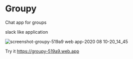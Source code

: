 # Groupy
Chat app for groups

slack like application 

![screenshot-groupy-519a9 web app-2020 08 10-20_14_45](https://user-images.githubusercontent.com/63794877/89810864-67917100-db46-11ea-94b7-c31caf74cabb.png)





Try it 
https://groupy-519a9.web.app
